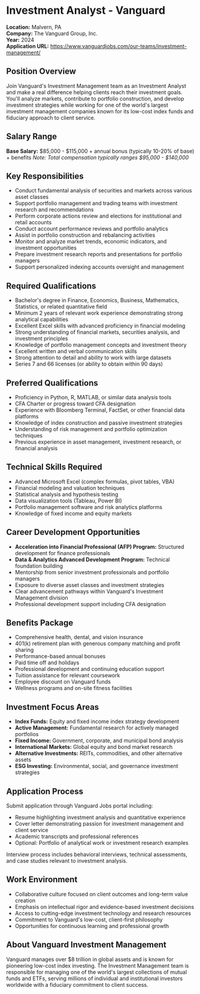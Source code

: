 # Investment Analyst - Vanguard
**Location:** Malvern, PA  
**Company:** The Vanguard Group, Inc.  
**Year:** 2024  
**Application URL:** https://www.vanguardjobs.com/our-teams/investment-management/

## Position Overview
Join Vanguard's Investment Management team as an Investment Analyst and make a real difference helping clients reach their investment goals. You'll analyze markets, contribute to portfolio construction, and develop investment strategies while working for one of the world's largest investment management companies known for its low-cost index funds and fiduciary approach to client service.

## Salary Range
**Base Salary:** $85,000 - $115,000 + annual bonus (typically 10-20% of base) + benefits
*Note: Total compensation typically ranges $95,000 - $140,000*

## Key Responsibilities
- Conduct fundamental analysis of securities and markets across various asset classes
- Support portfolio management and trading teams with investment research and recommendations
- Perform corporate actions review and elections for institutional and retail accounts
- Conduct account performance reviews and portfolio analytics
- Assist in portfolio construction and rebalancing activities
- Monitor and analyze market trends, economic indicators, and investment opportunities
- Prepare investment research reports and presentations for portfolio managers
- Support personalized indexing accounts oversight and management

## Required Qualifications
- Bachelor's degree in Finance, Economics, Business, Mathematics, Statistics, or related quantitative field
- Minimum 2 years of relevant work experience demonstrating strong analytical capabilities
- Excellent Excel skills with advanced proficiency in financial modeling
- Strong understanding of financial markets, securities analysis, and investment principles
- Knowledge of portfolio management concepts and investment theory
- Excellent written and verbal communication skills
- Strong attention to detail and ability to work with large datasets
- Series 7 and 66 licenses (or ability to obtain within 90 days)

## Preferred Qualifications
- Proficiency in Python, R, MATLAB, or similar data analysis tools
- CFA Charter or progress toward CFA designation
- Experience with Bloomberg Terminal, FactSet, or other financial data platforms
- Knowledge of index construction and passive investment strategies
- Understanding of risk management and portfolio optimization techniques
- Previous experience in asset management, investment research, or financial analysis

## Technical Skills Required
- Advanced Microsoft Excel (complex formulas, pivot tables, VBA)
- Financial modeling and valuation techniques
- Statistical analysis and hypothesis testing
- Data visualization tools (Tableau, Power BI)
- Portfolio management software and risk analytics platforms
- Knowledge of fixed income and equity markets

## Career Development Opportunities
- **Acceleration into Financial Professional (AFP) Program:** Structured development for finance professionals
- **Data & Analytics Advanced Development Program:** Technical foundation building
- Mentorship from senior investment professionals and portfolio managers
- Exposure to diverse asset classes and investment strategies
- Clear advancement pathways within Vanguard's Investment Management division
- Professional development support including CFA designation

## Benefits Package
- Comprehensive health, dental, and vision insurance
- 401(k) retirement plan with generous company matching and profit sharing
- Performance-based annual bonuses
- Paid time off and holidays
- Professional development and continuing education support
- Tuition assistance for relevant coursework
- Employee discount on Vanguard funds
- Wellness programs and on-site fitness facilities

## Investment Focus Areas
- **Index Funds:** Equity and fixed income index strategy development
- **Active Management:** Fundamental research for actively managed portfolios
- **Fixed Income:** Government, corporate, and municipal bond analysis
- **International Markets:** Global equity and bond market research
- **Alternative Investments:** REITs, commodities, and other alternative assets
- **ESG Investing:** Environmental, social, and governance investment strategies

## Application Process
Submit application through Vanguard Jobs portal including:
- Resume highlighting investment analysis and quantitative experience
- Cover letter demonstrating passion for investment management and client service
- Academic transcripts and professional references
- Optional: Portfolio of analytical work or investment research examples

Interview process includes behavioral interviews, technical assessments, and case studies relevant to investment analysis.

## Work Environment
- Collaborative culture focused on client outcomes and long-term value creation
- Emphasis on intellectual rigor and evidence-based investment decisions
- Access to cutting-edge investment technology and research resources
- Commitment to Vanguard's low-cost, client-first philosophy
- Opportunities for continuous learning and professional growth

## About Vanguard Investment Management
Vanguard manages over $8 trillion in global assets and is known for pioneering low-cost index investing. The Investment Management team is responsible for managing one of the world's largest collections of mutual funds and ETFs, serving millions of individual and institutional investors worldwide with a fiduciary commitment to client success.